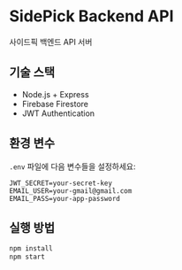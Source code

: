 # SidePick Backend API

사이드픽 백엔드 API 서버

## 기술 스택
- Node.js + Express
- Firebase Firestore
- JWT Authentication

## 환경 변수
`.env` 파일에 다음 변수들을 설정하세요:
```
JWT_SECRET=your-secret-key
EMAIL_USER=your-gmail@gmail.com
EMAIL_PASS=your-app-password
```

## 실행 방법
```bash
npm install
npm start
```